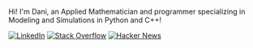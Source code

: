 Hi! I'm Dani, an Applied Mathematician and programmer specializing in Modeling and Simulations in Python and C++!

[![LinkedIn](https://img.shields.io/badge/-LinkedIn-blue?style=flat&logo=LinkedIn&logoColor=white)](https://www.linkedin.com/in/danilisle) [![Stack Overflow](https://img.shields.io/badge/Stack%20Overflow-Dani%20Lisle-orange.svg?style=flat&logo=stackoverflow)](https://stackoverflow.com/users/23438083/dani-lisle) [![Hacker News](https://img.shields.io/badge/Hacker%20News-danilisle-yellow?style=flat&logo=ycombinator)](https://news.ycombinator.com/user?id=danilisle) 
